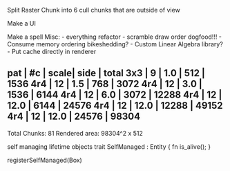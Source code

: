 Split Raster Chunk into 6
cull chunks that are outside of view

Make a UI

Make a spell
Misc:
    - everything refactor
    - scramble draw order dogfood!!!
    - Consume memory ordering bikeshedding?
    - Custom Linear Algebra library?
    - Put cache directly in renderer

pat | #c | scale| side  | total
3x3 | 9  | 1.0  | 512   | 1536
4r4 | 12 | 1.5  | 768   | 3072 
4r4 | 12 | 3.0  | 1536  | 6144 
4r4 | 12 | 6.0  | 3072  | 12288
4r4 | 12 | 12.0 | 6144  | 24576
4r4 | 12 | 12.0 | 12288 | 49152
4r4 | 12 | 12.0 | 24576 | 98304
-------------------------------
Total Chunks: 81
Rendered area: 98304^2 x 512 

self managing lifetime objects
trait SelfManaged : Entity {
    fn is_alive();
}

registerSelfManaged(Box<dyn SelfManaged>)